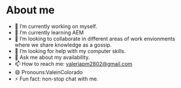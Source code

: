 # About me 


- 🔭 I’m currently working on myself.
- 🌱 I’m currently learning AEM
- 👯 I’m looking to collaborate in different areas of work envionments where we share knowledge as a gossip. 
- 🤔 I’m looking for help with my computer skills.
- 💬 Ask me about my availability.
- 📫 How to reach me: valeriapm2802@gmail.com
- 😄 Pronouns:ValeinColorado
- ⚡ Fun fact: non-stop chat with me. 
